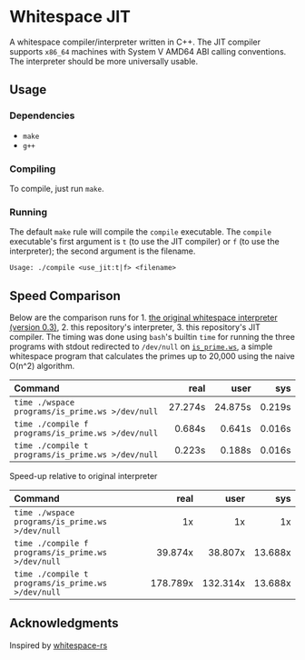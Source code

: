 # Whitespace JIT
A whitespace compiler/interpreter written in C++. The JIT compiler supports `x86_64` machines with System V AMD64 ABI calling conventions. The interpreter should be more universally usable.

## Usage

### Dependencies
* `make`
* `g++`

### Compiling
To compile, just run `make`.

### Running
The default `make` rule will compile the `compile` executable. The `compile` executable's first argument is `t` (to use the JIT compiler) or `f` (to use the interpreter); the second argument is the filename.

```
Usage: ./compile <use_jit:t|f> <filename>
```


## Speed Comparison
Below are the comparison runs for 1. [the original whitespace interpreter (version 0.3)](https://web.archive.org/web/20150717140342/http://compsoc.dur.ac.uk/whitespace/download.php), 2. this repository's interpreter, 3. this repository's JIT compiler. The timing was done using `bash`'s builtin `time` for running the three programs with stdout redirected to `/dev/null` on [`is_prime.ws`](https://github.com/drebelsky/whitespace-jit/blob/main/programs/is_prime.ws), a simple whitespace program that calculates the primes up to 20,000 using the naive O(n^2) algorithm.

Command                                           | real    | user    | sys
:-------------------------------------------------|--------:|--------:|--------:
`time ./wspace programs/is_prime.ws >/dev/null   `|  27.274s|  24.875s|  0.219s
`time ./compile f programs/is_prime.ws >/dev/null`|  0.684s |  0.641s |  0.016s
`time ./compile t programs/is_prime.ws >/dev/null`|  0.223s |  0.188s |  0.016s

Speed-up relative to original interpreter

Command                                           | real    | user    | sys
:-------------------------------------------------|--------:|--------:|--------:
`time ./wspace programs/is_prime.ws >/dev/null   `|       1x|       1x|       1x
`time ./compile f programs/is_prime.ws >/dev/null`|  39.874x|  38.807x|  13.688x
`time ./compile t programs/is_prime.ws >/dev/null`| 178.789x| 132.314x|  13.688x

## Acknowledgments
Inspired by [whitespace-rs](https://github.com/CensoredUsername/whitespace-rs)

